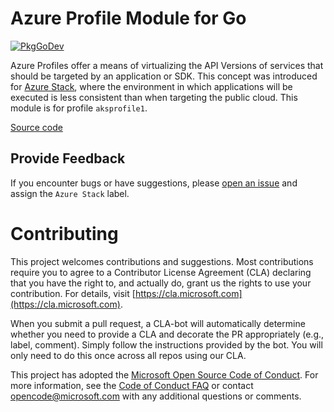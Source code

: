 # Azure Profile Module for Go

[![PkgGoDev](https://pkg.go.dev/badge/github.com/Azure/azure-sdk-for-go/sdk/profiles/aksprofile1)](https://pkg.go.dev/github.com/Azure/azure-sdk-for-go/sdk/profiles/aksprofile1)

Azure Profiles offer a means of virtualizing the API Versions of services that should be targeted by an application or SDK.
This concept was introduced for [Azure Stack](https://azure.microsoft.com/overview/azure-stack), where the environment in
which applications will be executed is less consistent than when targeting the public cloud.
This module is for profile `aksprofile1`.

[Source code](https://github.com/Azure/azure-sdk-for-go/tree/main/sdk/profiles/aksprofile1)

## Provide Feedback

If you encounter bugs or have suggestions, please
[open an issue](https://github.com/Azure/azure-sdk-for-go/issues) and assign the `Azure Stack` label.

# Contributing

This project welcomes contributions and suggestions. Most contributions require
you to agree to a Contributor License Agreement (CLA) declaring that you have
the right to, and actually do, grant us the rights to use your contribution.
For details, visit [https://cla.microsoft.com](https://cla.microsoft.com).

When you submit a pull request, a CLA-bot will automatically determine whether
you need to provide a CLA and decorate the PR appropriately (e.g., label,
comment). Simply follow the instructions provided by the bot. You will only
need to do this once across all repos using our CLA.

This project has adopted the
[Microsoft Open Source Code of Conduct](https://opensource.microsoft.com/codeofconduct/).
For more information, see the
[Code of Conduct FAQ](https://opensource.microsoft.com/codeofconduct/faq/)
or contact [opencode@microsoft.com](mailto:opencode@microsoft.com) with any
additional questions or comments.